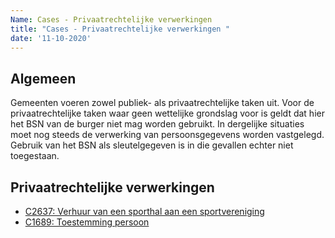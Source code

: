 ```yaml
---
Name: Cases - Privaatrechtelijke verwerkingen 
title: "Cases - Privaatrechtelijke verwerkingen "
date: '11-10-2020'
---
```


## Algemeen
Gemeenten voeren zowel publiek- als privaatrechtelijke taken uit. Voor de privaatrechtelijke taken waar geen wettelijke grondslag voor is geldt dat hier het BSN van de burger niet mag worden gebruikt. In dergelijke situaties moet nog steeds de verwerking van persoonsgegevens worden vastgelegd. Gebruik van het BSN als sleutelgegeven is in die gevallen echter niet toegestaan.

## Privaatrechtelijke verwerkingen 
- [C2637: Verhuur van een sporthal aan een sportvereniging](./../artefacten/2637.md)
- [C1689: Toestemming persoon](./../artefacten/1689.md)
